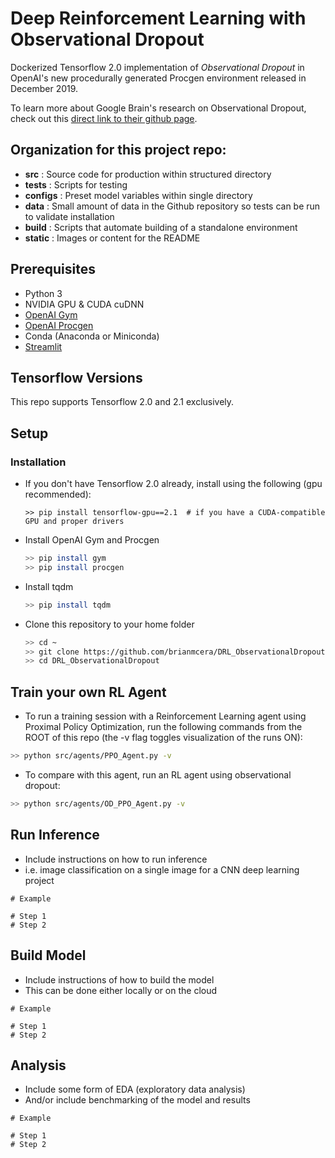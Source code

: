 # Deep Reinforcement Learning with Observational Dropout
Dockerized Tensorflow 2.0 implementation of *Observational Dropout* in OpenAI's new procedurally generated Procgen environment released in December 2019.

To learn more about Google Brain's research on Observational Dropout, check out this [direct link to their github page](https://learningtopredict.github.io/ "Observational Dropout"). 

## Organization for this project repo:
- **src** : Source code for production within structured directory
- **tests** : Scripts for testing 
- **configs** : Preset model variables within single directory 
- **data** : Small amount of data in the Github repository so tests can be run to validate installation
- **build** : Scripts that automate building of a standalone environment
- **static** : Images or content for the README 

## Prerequisites
- Python 3
- NVIDIA GPU & CUDA cuDNN
- [OpenAI Gym](https://gym.openai.com/)
- [OpenAI Procgen](https://openai.com/blog/procgen-benchmark/)
- Conda (Anaconda or Miniconda)
- [Streamlit](https://www.streamlit.io/)

## Tensorflow Versions
This repo supports Tensorflow 2.0 and 2.1 exclusively. 

## Setup
### Installation
- If you don't have Tensorflow 2.0 already, install using the following (gpu recommended):
    ```
    >> pip install tensorflow-gpu==2.1  # if you have a CUDA-compatible GPU and proper drivers
    ```
- Install OpenAI Gym and Procgen
    ```bash
    >> pip install gym
    >> pip install procgen
    ```
- Install tqdm
    ```bash
    >> pip install tqdm
    ```
- Clone this repository to your home folder
    ```bash
    >> cd ~
    >> git clone https://github.com/brianmcera/DRL_ObservationalDropout.git
    >> cd DRL_ObservationalDropout
    ```

## Train your own RL Agent
- To run a training session with a Reinforcement Learning agent using Proximal Policy Optimization, run the following commands from the ROOT of this repo (the -v flag toggles visualization of the runs ON):
```bash
>> python src/agents/PPO_Agent.py -v
```
- To compare with this agent, run an RL agent using observational dropout:
```bash
>> python src/agents/OD_PPO_Agent.py -v
```

## Run Inference
- Include instructions on how to run inference
- i.e. image classification on a single image for a CNN deep learning project
```
# Example

# Step 1
# Step 2
```

## Build Model
- Include instructions of how to build the model
- This can be done either locally or on the cloud
```
# Example

# Step 1
# Step 2
```

## Analysis
- Include some form of EDA (exploratory data analysis)
- And/or include benchmarking of the model and results
```
# Example

# Step 1
# Step 2
```
